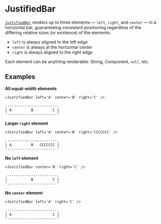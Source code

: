 # JustifiedBar

[`JustifiedBar`](/src/components/JustifiedBar/index.js) renders up to three elements — `left`, `right`, and `center` — in a horizontal bar, guaranteeing consistent positioning regardless of the differing relative sizes (or existence) of the elements.

- `left` is always aligned to the left edge
- `center` is always at the horizontal center
- `right` is always aligned to the right edge

Each element can be anything renderable: String, Component, `null`, etc.

## Examples

**All equal-width elements**

```es6
<JustifiedBar left='A' center='B' right='C' />

.-----------------------.
| A         B         C |
‘-----------------------’
```

**Larger `right` element**

```es6
<JustifiedBar left='A' center='B' right='CCCCCCC' />

.-----------------------.
| A         B   CCCCCCC |
‘-----------------------’
```

**No `left` element**

```es6
<JustifiedBar center='B' right='C' />

.-----------------------.
|           B         C |
‘-----------------------’
```

**No `center` element**

```es6
<JustifiedBar left='A' right='C' />

.-----------------------.
| A                   C |
‘-----------------------’
```
